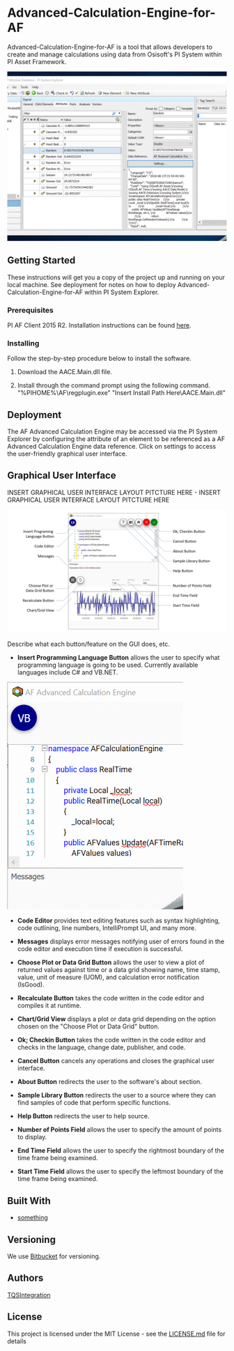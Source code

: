 # Advanced-Calculation-Engine-for-AF

Advanced-Calculation-Engine-for-AF is a tool that allows developers to create and manage calculations using data from Osisoft's PI System within PI Asset Framework.

![](images/Demo.gif)

## Getting Started

These instructions will get you a copy of the project up and running on your local machine. See deployment for notes on how to deploy Advanced-Calculation-Engine-for-AF within PI System Explorer.

### Prerequisites

PI AF Client 2015 R2. Installation instructions can be found [here](https://livelibrary.osisoft.com).

### Installing

Follow the step-by-step procedure below to install the software.

1. Download the AACE.Main.dll file.

2. Install through the command prompt using the following command.  
"%PIHOME%\AF\regplugin.exe" "Insert Install Path Here\AACE.Main.dll"

## Deployment

The AF Advanced Calculation Engine may be accessed via the PI System Explorer by configuring the attribute of an element to be referenced as a AF Advanced Calculation Engine data reference. Click on settings to access the user-friendly graphical user interface.

## Graphical User Interface

INSERT GRAPHICAL USER INTERFACE LAYOUT PITCTURE HERE - INSERT GRAPHICAL USER INTERFACE LAYOUT PITCTURE HERE

![](images/ControlLayout.JPG)

Describe what each button/feature on the GUI does, etc.

* **Insert Programming Language Button** allows the user to specify what programming language is going to be used. Currently available languages include C# and VB.NET.

![](images/LanguageButton.gif)

* **Code Editor** provides text editing features such as syntax highlighting, code outlining, line numbers, IntelliPrompt UI, and many more.  

* **Messages** displays error messages notifying user of errors found in the code editor and execution time if execution is successful.  
* **Choose Plot or Data Grid Button**  allows the user to view a plot of returned values against time or a data grid showing name, time stamp, value, unit of measure (UOM), and calculation error notification (IsGood).  

* **Recalculate Button**  takes the code written in the code editor and compiles it at runtime.  

* **Chart/Grid View** displays a plot or data grid depending on the option chosen on the "Choose Plot or Data Grid" button.  

* **Ok; Checkin Button** takes the code written in the code editor and checks in the language, change date, publisher, and code.  

* **Cancel Button**  cancels any operations and closes the graphical user interface.  

* **About Button**  redirects the user to the software's about section.

* **Sample Library Button** redirects the user to a source where they can find samples of code that perform specific functions.  

* **Help Button** redirects the user to help source.  

* **Number of Points Field**  allows the user to specify the amount of points to display.  

* **End Time Field**  allows the user to specify the rightmost boundary of the time frame being examined.  

* **Start Time Field**  allows the user to specify the leftmost boundary of the time frame being examined.  

## Built With

* [something](https://www.actiprosoftware.com/products/controls/wpf/syntaxeditor)


## Versioning

We use [Bitbucket](https://bitbucket.org/) for versioning.

## Authors

[TQSIntegration](https://www.tqsintegration.com/)

## License

This project is licensed under the MIT License - see the [LICENSE.md](LICENSE.md) file for details
